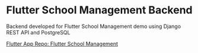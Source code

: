 # Flutter School Management Backend

Backend developed for Flutter School Management demo using Django REST API and PostgreSQL

[Flutter App Repo: Flutter School Management](https://github.com/arnb13/FlutterSchoolManagement/blob/master/README.md)

